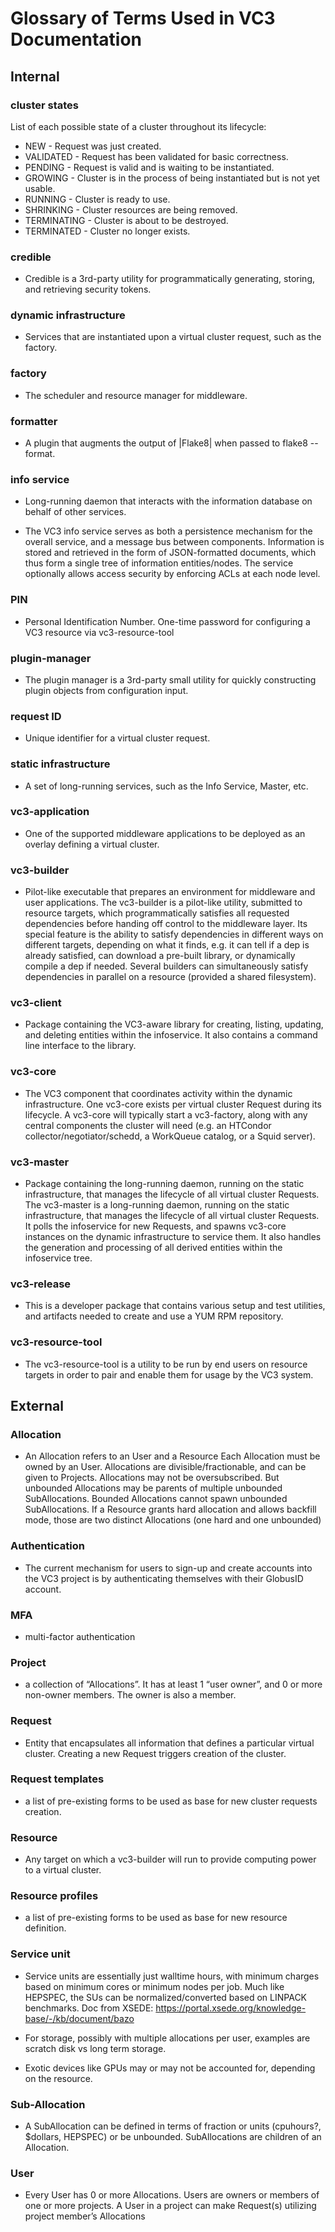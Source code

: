 # Glossary of Terms Used in VC3 Documentation

## **Internal**

### cluster states
  List of each possible state of a cluster throughout its lifecycle:

* NEW - Request was just created.
* VALIDATED - Request has been validated for basic correctness.
* PENDING - Request is valid and is waiting to be instantiated.
* GROWING - Cluster is in the process of being instantiated but is not yet usable.
* RUNNING - Cluster is ready to use.
* SHRINKING - Cluster resources are being removed.
* TERMINATING - Cluster is about to be destroyed.
* TERMINATED - Cluster no longer exists.

### credible
* Credible is a 3rd-party utility for programmatically generating, storing, and retrieving security tokens.

### dynamic infrastructure
* Services that are instantiated upon a virtual cluster request, such as the factory.

### factory
* The scheduler and resource manager for middleware.

### formatter
* A plugin that augments the output of |Flake8| when passed to flake8 --format.

### info service
* Long-running daemon that interacts with the information database on behalf of other services.

* The VC3 info service serves as both a persistence mechanism for the overall service, and a message bus between components. Information is stored and retrieved in the form of JSON-formatted documents, which thus form a single tree of information entities/nodes. The service optionally allows access security by enforcing ACLs at each node level.

### PIN
* Personal Identification Number. One-time password for configuring a VC3 resource via vc3-resource-tool

### plugin-manager
* The plugin manager is a 3rd-party small utility for quickly constructing plugin objects from configuration input.

### request ID
* Unique identifier for a virtual cluster request.

### static infrastructure
* A set of long-running services, such as the Info Service, Master, etc.

### vc3-application
* One of the supported middleware applications to be deployed as an overlay defining a virtual cluster.

### vc3-builder
* Pilot-like executable that prepares an environment for middleware and user applications. The vc3-builder is a pilot-like utility, submitted to resource targets, which programmatically satisfies all requested dependencies before handing off control to the middleware layer. Its special feature is the ability to satisfy dependencies in different ways on different targets, depending on what it finds, e.g. it can tell if a dep is already satisfied, can download a pre-built library, or dynamically compile a dep if needed. Several builders can simultaneously satisfy dependencies in parallel on a resource (provided a shared filesystem).

### vc3-client
* Package containing the VC3-aware library for creating, listing, updating, and deleting entities within the infoservice. It also contains a command line interface to the library.

### vc3-core
* The VC3 component that coordinates activity within the dynamic infrastructure. One vc3-core exists per virtual cluster Request during its lifecycle. A vc3-core will typically start a vc3-factory, along with any central components the cluster will need (e.g. an HTCondor collector/negotiator/schedd, a WorkQueue catalog, or a Squid server).

### vc3-master
* Package containing the long-running daemon, running on the static infrastructure, that manages the lifecycle of all virtual cluster Requests. The vc3-master is a long-running daemon, running on the static infrastructure, that manages the lifecycle of all virtual cluster Requests. It polls the infoservice for new Requests, and spawns vc3-core instances on the dynamic infrastructure to service them. It also handles the generation and processing of all derived entities within the infoservice tree.

### vc3-release
* This is a developer package that contains various setup and test utilities, and artifacts needed to create and use a YUM RPM repository.

### vc3-resource-tool
* The vc3-resource-tool is a utility to be run by end users on resource targets in order to pair and enable them for usage by the VC3 system.

## **External**

### Allocation
* An Allocation refers to an User and a Resource Each Allocation must be owned by an User. Allocations are divisible/fractionable, and can be given to Projects. Allocations may not be oversubscribed. But unbounded Allocations may be parents of multiple unbounded SubAllocations. Bounded Allocations cannot spawn unbounded SubAllocations. If a Resource grants hard allocation and allows backfill mode, those are two distinct Allocations (one hard and one unbounded)

### Authentication
* The current mechanism for users to sign-up and create accounts into the VC3 project is by authenticating themselves with their GlobusID account.

### MFA
* multi-factor authentication

### Project
* a collection of “Allocations”. It has at least 1 “user owner”, and 0 or more non-owner members. The owner is also a member.

### Request
* Entity that encapsulates all information that defines a particular virtual cluster. Creating a new Request triggers creation of the cluster.

### Request templates
* a list of pre-existing forms to be used as base for new cluster requests creation.

### Resource
* Any target on which a vc3-builder will run to provide computing power to a virtual cluster.

### Resource profiles
* a list of pre-existing forms to be used as base for new resource definition.

### Service unit
* Service units are essentially just walltime hours, with minimum charges based on minimum cores or minimum nodes per job. Much like HEPSPEC, the SUs can be normalized/converted based on LINPACK benchmarks. Doc from XSEDE: https://portal.xsede.org/knowledge-base/-/kb/document/bazo

* For storage, possibly with multiple allocations per user, examples are scratch disk vs long term storage.

* Exotic devices like GPUs may or may not be accounted for, depending on the resource.

### Sub-Allocation
* A SubAllocation can be defined in terms of fraction or units (cpuhours?, $dollars, HEPSPEC) or be unbounded. SubAllocations are children of an Allocation.

### User
* Every User has 0 or more Allocations. Users are owners or members of one or more projects. A User in a project can make Request(s) utilizing project member’s Allocations
